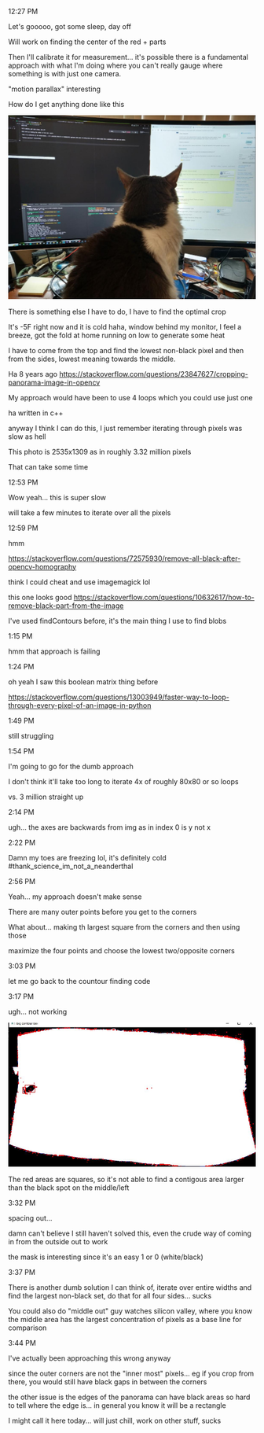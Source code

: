 12:27 PM

Let's gooooo, got some sleep, day off

Will work on finding the center of the red + parts

Then I'll calibrate it for measurement... it's possible there is a fundamental approach with what I'm doing where you can't really gauge where something is with just one camera.

"motion parallax" interesting

How do I get anything done like this

<img src="../../images/apollo-in-the-way.JPG"/>

There is something else I have to do, I have to find the optimal crop

It's -5F right now and it is cold haha, window behind my monitor, I feel a breeze, got the fold at home running on low to generate some heat

I have to come from the top and find the lowest non-black pixel and then from the sides, lowest meaning towards the middle.

Ha 8 years ago
https://stackoverflow.com/questions/23847627/cropping-panorama-image-in-opencv

My approach would have been to use 4 loops which you could use just one

ha written in c++

anyway I think I can do this, I just remember iterating through pixels was slow as hell

This photo is 2535x1309 as in roughly 3.32 million pixels

That can take some time

12:53 PM

Wow yeah... this is super slow

will take a few minutes to iterate over all the pixels

12:59 PM

hmm

https://stackoverflow.com/questions/72575930/remove-all-black-after-opencv-homography

think I could cheat and use imagemagick lol

this one looks good
https://stackoverflow.com/questions/10632617/how-to-remove-black-part-from-the-image

I've used findContours before, it's the main thing I use to find blobs

1:15 PM

hmm that approach is failing

1:24 PM

oh yeah I saw this boolean matrix thing before

https://stackoverflow.com/questions/13003949/faster-way-to-loop-through-every-pixel-of-an-image-in-python

1:49 PM

still struggling

1:54 PM

I'm going to go for the dumb approach

I don't think it'll take too long to iterate 4x of roughly 80x80 or so loops

vs. 3 million straight up

2:14 PM

ugh... the axes are backwards from img as in index 0 is y not x

2:22 PM

Damn my toes are freezing lol, it's definitely cold #thank_science_im_not_a_neanderthal

2:56 PM

Yeah... my approach doesn't make sense

There are many outer points before you get to the corners

What about... making th largest square from the corners and then using those

maximize the four points and choose the lowest two/opposite corners

3:03 PM

let me go back to the countour finding code

3:17 PM

ugh... not working

<img src="../../images/mask.JPG"/>

The red areas are squares, so it's not able to find a contigous area larger than the black spot on the middle/left

3:32 PM

spacing out...

damn can't believe I still haven't solved this, even the crude way of coming in from the outside out to work

the mask is interesting since it's an easy 1 or 0 (white/black)

3:37 PM

There is another dumb solution I can think of, iterate over entire widths and find the largest non-black set, do that for all four sides... sucks

You could also do "middle out" guy watches silicon valley, where you know the middle area has the largest concentration of pixels as a base line for comparison

3:44 PM

I've actually been approaching this wrong anyway

since the outer corners are not the "inner most" pixels... eg if you crop from there, you would still have black gaps in between the corners

the other issue is the edges of the panorama can have black areas so hard to tell where the edge is... in general you know it will be a rectangle

I might call it here today... will just chill, work on other stuff, sucks

